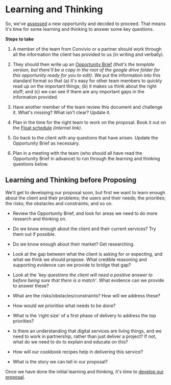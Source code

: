 # Learning and Thinking

So, we've [assessed](/new_client_recipe/assessing.md) a new opportunity and decided to proceed. That means it's time for some learning and thinking to answer some key questions.

**Steps to take**

1. A member of the team from Convivio or a partner should work through all the information the client has provided to us \(in writing and verbally\).

2. They should then write up an [Opportunity Brief](https://docs.google.com/document/d/1_10cfMeMU-NlqYnKUjdjs5lmgfe3qBCEFwosYkQID5s/edit#heading=h.ehi1utb0s9ar) _\(that's the template version, but there'll be a copy in the root of the google drive folder for this opportunity ready for you to edit\)_. We put the information into this standard format so that \(a\) it's easy for other team members to quickly read up on the important things; \(b\) it makes us think about the right stuff; and \(c\) we can see if there are any important gaps in the information provided.

3. Have another member of the team review this document and challenge it. What's missing? What isn't clear? Update it.

4. Plan in the time for the right team to work on the proposal. Book it out on the [Float schedule](https://convivio.float.com/) _\(internal link\)_.

5. Go back to the client with any questions that have arisen. Update the Opportunity Brief as necessary.

6. Plan in a meeting with the team \(who should all have read the Opportunity Brief in advance\) to run through the learning and thinking questions below.

## Learning and Thinking before Proposing

We'll get to developing our proposal soon, but first we want to learn enough about the client and their problems; the users and their needs; the priorities; the risks; the obstacles and constraints; and so on.

* Review the Opportunity Brief, and look for areas we need to do more research and thinking on.

* Do we know enough about the client and their current services? Try them out if possible.

* Do we know enough about their market? Get researching.

* Look at the gap between what the client is asking for or expecting, and what we think we should propose. What credible reasoning and supporting evidence can we provide to bridge that gap?

* Look at the _'key questions the client will need a positive answer to before being sure that there is a match'_. What evidence can we provide to answer these?

* What are the risks\/obstacles\/constraints? How will we address these?

* How would we prioritise what needs to be done?

* What is the 'right size' of a first phase of delivery to address the top priorities?

* Is there an understanding that digital services are living things, and we need to work in partnership, rather than just deliver a project? If not, what do we need to do to explain and educate on this?

* How will our cookbook recipes help in delivering this service?

* What is the story we can tell in our proposal?

Once we have done the initial learning and thinking, it's time to [develop our proposal](/new_client_recipe/proposing.md).

